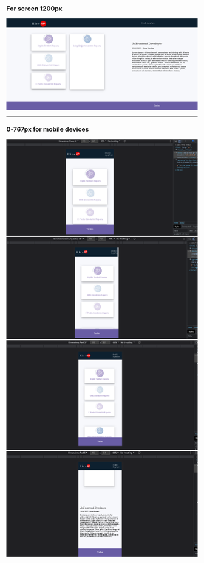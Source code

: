 
### For screen 1200px
![](./img/1200.png)

---

### 0-767px for mobile devices
![](./img/m1.png)
![](./img/m2.png)
![](./img/m3.png)
![](./img/m4.png)
